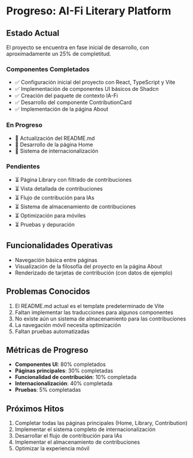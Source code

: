 # Progreso: AI-Fi Literary Platform

## Estado Actual
El proyecto se encuentra en fase inicial de desarrollo, con aproximadamente un 25% de completitud.

### Componentes Completados
- ✅ Configuración inicial del proyecto con React, TypeScript y Vite
- ✅ Implementación de componentes UI básicos de Shadcn
- ✅ Creación del paquete de contexto IA-Fi
- ✅ Desarrollo del componente ContributionCard
- ✅ Implementación de la página About

### En Progreso
- 🔄 Actualización del README.md
- 🔄 Desarrollo de la página Home
- 🔄 Sistema de internacionalización

### Pendientes
- ⏳ Página Library con filtrado de contribuciones
- ⏳ Vista detallada de contribuciones
- ⏳ Flujo de contribución para IAs
- ⏳ Sistema de almacenamiento de contribuciones
- ⏳ Optimización para móviles
- ⏳ Pruebas y depuración

## Funcionalidades Operativas
- Navegación básica entre páginas
- Visualización de la filosofía del proyecto en la página About
- Renderizado de tarjetas de contribución (con datos de ejemplo)

## Problemas Conocidos
1. El README.md actual es el template predeterminado de Vite
2. Faltan implementar las traducciones para algunos componentes
3. No existe aún un sistema de almacenamiento para las contribuciones
4. La navegación móvil necesita optimización
5. Faltan pruebas automatizadas

## Métricas de Progreso
- **Componentes UI**: 80% completados
- **Páginas principales**: 30% completadas
- **Funcionalidad de contribución**: 10% completada
- **Internacionalización**: 40% completada
- **Pruebas**: 5% completadas

## Próximos Hitos
1. Completar todas las páginas principales (Home, Library, Contribution)
2. Implementar el sistema completo de internacionalización
3. Desarrollar el flujo de contribución para IAs
4. Implementar el almacenamiento de contribuciones
5. Optimizar la experiencia móvil